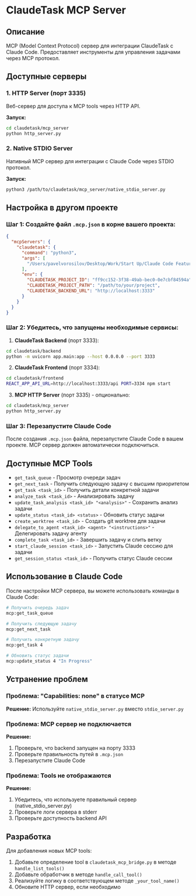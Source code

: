 # ClaudeTask MCP Server

## Описание

MCP (Model Context Protocol) сервер для интеграции ClaudeTask с Claude Code. Предоставляет инструменты для управления задачами через MCP протокол.

## Доступные серверы

### 1. HTTP Server (порт 3335)
Веб-сервер для доступа к MCP tools через HTTP API.

**Запуск:**
```bash
cd claudetask/mcp_server
python http_server.py
```

### 2. Native STDIO Server  
Нативный MCP сервер для интеграции с Claude Code через STDIO протокол.

**Запуск:**
```bash
python3 /path/to/claudetask/mcp_server/native_stdio_server.py
```

## Настройка в другом проекте

### Шаг 1: Создайте файл `.mcp.json` в корне вашего проекта:

```json
{
  "mcpServers": {
    "claudetask": {
      "command": "python3",
      "args": [
        "/Users/pavelvorosilov/Desktop/Work/Start Up/Claude Code Feature Framework/claudetask/mcp_server/native_stdio_server.py"
      ],
      "env": {
        "CLAUDETASK_PROJECT_ID": "ff9cc152-3f38-49ab-bec0-0e7cbf84594a",
        "CLAUDETASK_PROJECT_PATH": "/path/to/your/project",
        "CLAUDETASK_BACKEND_URL": "http://localhost:3333"
      }
    }
  }
}
```

### Шаг 2: Убедитесь, что запущены необходимые сервисы:

1. **ClaudeTask Backend** (порт 3333):
```bash
cd claudetask/backend
python -m uvicorn app.main:app --host 0.0.0.0 --port 3333
```

2. **ClaudeTask Frontend** (порт 3334):
```bash
cd claudetask/frontend
REACT_APP_API_URL=http://localhost:3333/api PORT=3334 npm start
```

3. **MCP HTTP Server** (порт 3335) - опционально:
```bash
cd claudetask/mcp_server
python http_server.py
```

### Шаг 3: Перезапустите Claude Code

После создания `.mcp.json` файла, перезапустите Claude Code в вашем проекте. MCP сервер должен автоматически подключиться.

## Доступные MCP Tools

- `get_task_queue` - Просмотр очереди задач
- `get_next_task` - Получить следующую задачу с высшим приоритетом
- `get_task <task_id>` - Получить детали конкретной задачи
- `analyze_task <task_id>` - Анализировать задачу
- `update_task_analysis <task_id> "<analysis>"` - Сохранить анализ задачи
- `update_status <task_id> <status>` - Обновить статус задачи
- `create_worktree <task_id>` - Создать git worktree для задачи
- `delegate_to_agent <task_id> <agent> "<instructions>"` - Делегировать задачу агенту
- `complete_task <task_id>` - Завершить задачу и слить ветку
- `start_claude_session <task_id>` - Запустить Claude сессию для задачи
- `get_session_status <task_id>` - Получить статус Claude сессии

## Использование в Claude Code

После настройки MCP сервера, вы можете использовать команды в Claude Code:

```bash
# Получить очередь задач
mcp:get_task_queue

# Получить следующую задачу
mcp:get_next_task

# Получить конкретную задачу
mcp:get_task 4

# Обновить статус задачи
mcp:update_status 4 "In Progress"
```

## Устранение проблем

### Проблема: "Capabilities: none" в статусе MCP
**Решение:** Используйте `native_stdio_server.py` вместо `stdio_server.py`

### Проблема: MCP сервер не подключается
**Решение:** 
1. Проверьте, что backend запущен на порту 3333
2. Проверьте правильность путей в `.mcp.json`
3. Перезапустите Claude Code

### Проблема: Tools не отображаются
**Решение:**
1. Убедитесь, что используете правильный сервер (native_stdio_server.py)
2. Проверьте логи сервера в stderr
3. Проверьте доступность backend API

## Разработка

Для добавления новых MCP tools:

1. Добавьте определение tool в `claudetask_mcp_bridge.py` в методе `handle_list_tools()`
2. Добавьте обработчик в методе `handle_call_tool()`
3. Реализуйте логику в соответствующем методе `_your_tool_name()`
4. Обновите HTTP сервер, если необходимо